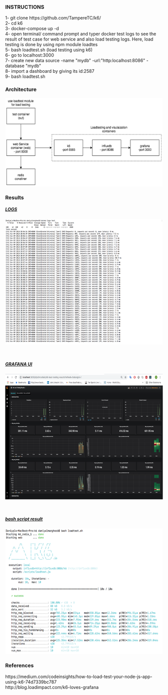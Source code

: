 <h3>INSTRUCTIONS </h3>
<p> 1- git clone https://github.com/TampereTC/k6/ <br>
    2- cd k6 <br>
    3- docker-compose up -d <br>
    4- open terminal/ command prompt and typer docker test logs to see the result of test case for web service and also load testing logs. Here, load testing is done by using npm module loadtes <br>
    5- bash loadtest.sh (load testing using k6)<br>
    6- go to localhost:3000 <br>
    7- create new data source -name "mydb" -url:"http:localhost:8086" -database "mydb" <br>
    8- import a dashboard by giving its id:2587 <br>
    9- bash loadtest.sh </p>
    
<h3> Architecture </h3>
<p align="center"><a href="https://github.com/TampereTC/k6/blob/master/architecture.png/"><img src="https://github.com/TampereTC/k6/blob/master/architecture.png" alt="k6" width="900" height="282"></a></p>


<h3> Results </h3>
<h5><u> LOGS </u></h5>
<p align="center"><a href="https://github.com/TampereTC/k6/blob/master/logs.png"><img src="https://github.com/TampereTC/k6/blob/master/logs.png" alt="k6" width="900" height="400"></a></p>
<br>
<h5><u> GRAFANA UI </u></h5>
<p align="center"><a href="https://github.com/TampereTC/k6/blob/master/UI.png"><img src="https://github.com/TampereTC/k6/blob/master/UI.png" alt="k6" width="900" height="400"></a></p>
<br>
<h5><u> bash script result </u></h5>
<p align="center"><a href="https://github.com/TampereTC/k6/blob/master/bash_result.png"><img src="https://github.com/TampereTC/k6/blob/master/bash_result.png" alt="k6" width="900" height="400"></a></p>
    
<h3> References </h3>
<p> https://medium.com/codeinsights/how-to-load-test-your-node-js-app-using-k6-74d7339bc787 <br>
    http://blog.loadimpact.com/k6-loves-grafana </p>
